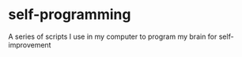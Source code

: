 # self-programming
A series of scripts I use in my computer to program my brain for self-improvement
